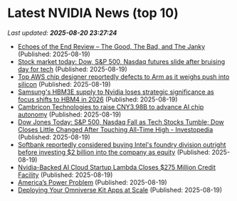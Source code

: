 # Latest NVIDIA News (top 10)
_Last updated: **2025-08-20 23:27:24**_

- [Echoes of the End Review – The Good, The Bad, and The Janky](https://wccftech.com/review/echoes-of-the-end-review/) (Published: 2025-08-19)
- [Stock market today: Dow, S&P 500, Nasdaq futures slide after bruising day for tech](https://finance.yahoo.com/news/live/stock-market-today-dow-sp-500-nasdaq-futures-slide-after-bruising-day-for-tech-230802068.html) (Published: 2025-08-19)
- [Top AWS chip designer reportedly defects to Arm as it weighs push into silicon](https://www.theregister.com/2025/08/19/arm_poach_aws_chip_designer/) (Published: 2025-08-19)
- [Samsung's HBM3E supply to Nvidia loses strategic significance as focus shifts to HBM4 in 2026](https://www.digitimes.com/news/a20250819PD230/hbm3e-samsung-demand-nvidia-hbm4.html) (Published: 2025-08-19)
- [Cambricon Technologies to raise CNY3.98B to advance AI chip autonomy](https://www.digitimes.com/news/a20250819PD238/ai-chip-chips-cambricon-nvidia-government.html) (Published: 2025-08-19)
- [Dow Jones Today: S&P 500, Nasdaq Fall as Tech Stocks Tumble; Dow Closes Little Changed After Touching All-Time High - Investopedia](https://slashdot.org/firehose.pl?op=view&amp;id=178772636) (Published: 2025-08-19)
- [Softbank reportedly considered buying Intel's foundry division outright before investing $2 billion into the company as equity](https://www.tomshardware.com/tech-industry/softbank-reportedly-considered-buying-intels-foundry-division-outright-before-investing-usd2-billion-into-the-company-as-equity) (Published: 2025-08-19)
- [Nvidia-Backed AI Cloud Startup Lambda Closes $275 Million Credit Facility](https://biztoc.com/x/45e9c25b2a93da16) (Published: 2025-08-19)
- [America’s Power Problem](https://dailyreckoning.com/americas-power-problem/) (Published: 2025-08-19)
- [Deploying Your Omniverse Kit Apps at Scale](https://developer.nvidia.com/blog/deploying-your-omniverse-kit-apps-at-scale/) (Published: 2025-08-19)
